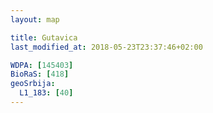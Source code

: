 ```yaml
---
layout: map

title: Gutavica
last_modified_at: 2018-05-23T23:37:46+02:00

WDPA: [145403]
BioRaS: [418]
geoSrbija:
  L1_183: [40]
---
```


